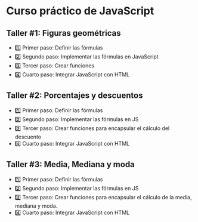# Curso práctico de JavaScript

## Taller #1: Figuras geométricas

- 1️⃣ Primer paso: Definir las fórmulas
- 2️⃣ Segundo paso: Implementar las fórmulas en JavaScript
- 3️⃣ Tercer paso: Crear funciones
- 4️⃣ Cuarto paso: Integrar JavaScript con HTML

## Taller #2: Porcentajes y descuentos

- 1️⃣ Primer paso: Definir las fórmulas
- 2️⃣ Segundo paso: Implementar las fórmulas en JS
- 3️⃣ Tercer paso: Crear funciones para encapsular el cálculo del descuento
- 4️⃣ Cuarto paso: Integrar JavaScript con HTML

## Taller #3: Media, Mediana y moda

- 1️⃣ Primer paso: Definir las fórmulas
- 2️⃣ Segundo paso: Implementar las fórmulas en JS
- 3️⃣ Tercer paso: Crear funciones para encapsular el cálculo de la media, mediana y moda.
- 4️⃣ Cuarto paso: Integrar JavaScript con HTML